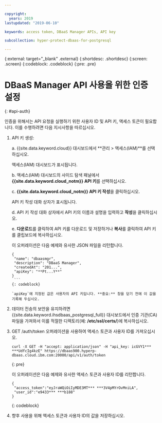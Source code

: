 ```yaml
---

copyright:
  years: 2019
lastupdated: "2019-06-10"

keywords: access token, DBaaS Manager APIs, API key

subcollection: hyper-protect-dbaas-for-postgresql

---
```


{:external: target="_blank" .external}
{:shortdesc: .shortdesc}
{:screen: .screen}
{:codeblock: .codeblock}
{:pre: .pre}


# DBaaS Manager API 사용을 위한 인증 설정
{: #api-auth}

인증을 위해서는 API 요청을 실행하기 위한 사용자 ID 및 API 키, 액세스 토큰이 필요합니다.
이를 수행하려면 다음 지시사항을 따르십시오.

1. API 키 생성:

   a. {{site.data.keyword.cloud}} 대시보드에서 **관리 > 액세스(IAM)**를 선택하십시오.

      액세스(IAM) 대시보드가 표시됩니다.

   b. 액세스(IAM) 대시보드의 사이드 탐색 패널에서 **{{site.data.keyword.cloud_notm}} API 키**를 선택하십시오.

   c. **{{site.data.keyword.cloud_notm}} API 키 작성**을 클릭하십시오.

      API 키 작성 대화 상자가 표시됩니다.

   d. API 키 작성 대화 상자에서 API 키의 이름과 설명을 입력하고 **작성**을 클릭하십시오.

   e. **다운로드**를 클릭하여 API 키를 다운로드 및 저장하거나 **복사**를 클릭하여 API 키를 클립보드에 복사하십시오.

      이 오퍼레이션은 다음 예제와 유사한 JSON 파일을 리턴합니다.

      ```
      {
       "name": "dbaasmgr",
       "description": "DBaaS Manager",
       "createdAt": "201...",
       "apiKey": "**Pt...Y**"
      }
       ```
      {: codeblock}

      `apiKey`에 지정된 값은 사용자의 API 키입니다. **중요:** 창을 닫기 전에 이 값을 기록해 두십시오.

2. 데이터 전송의 보안을 유지하려면 {{site.data.keyword.ihsdbaas_postgresql_full}} 대시보드에서 인증 기관(CA) 파일을 가져와서 이를 적절한 디렉토리(예: **/etc/ssl/certs/**)에 복사하십시오.

3. GET /auth/token 오퍼레이션을 사용하여 액세스 토큰과 사용자 ID를 가져오십시오.

    ```curl
    curl -X GET -H "accept: application/json" -H "api_key: icGVY1*** ***UdfcIg4kzE" https://dbaas900.hyperp-dbaas.cloud.ibm.com:20000/api/v1/auth/token
    ```
    {: pre}

    이 오퍼레이션은 다음 예제와 유사한 액세스 토큰과 사용자 ID를 리턴합니다.

    ```
    {
     "access_token":"eyJraWQiOiIyMDE3MT*** ***3V4pMYrOvMniLA",
     "user_id":"e9433*** ***b188"
    }
    ```
    {: codeblock}

4. 향후 사용을 위해 액세스 토큰과 사용자 ID의 값을 저장하십시오.
